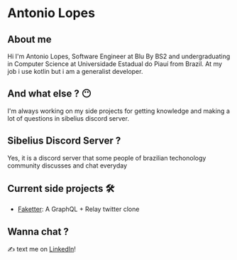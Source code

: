 # Antonio Lopes

## About me

Hi I'm Antonio Lopes, Software Engineer at Blu By BS2 and undergraduating in Computer Science at Universidade Estadual do Piauí from Brazil. At my job i use kotlin but i am a generalist developer. 

## And what else ? 😶

I'm always working on my side projects for getting knowledge and making a lot of questions in sibelius discord server.

## Sibelius Discord Server ?

Yes, it is a discord server that some people of brazilian techonology community discusses and chat everyday


## Current side projects 🛠️

- [Faketter](https://github.com/antoniolopesg/faketter): A GraphQL + Relay twitter clone

## Wanna chat ?

✍ text me on [LinkedIn](https://www.linkedin.com/in/antoniolopesg/)!
